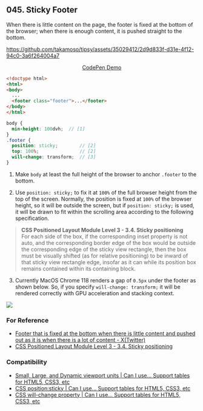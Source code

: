 ## 045. Sticky Footer

When there is little content on the page, the footer is fixed at the bottom of the browser; when there is enough content, it is pushed straight to the bottom.

https://github.com/takamoso/tipsy/assets/35029412/2d9d833f-d31e-4f12-94c0-3a6f264004a7

<p align="center">
  <a href="https://codepen.io/takamoso/pen/ZEwYzjO">CodePen Demo</a>
</p>

```html
<!doctype html>
<html>
<body>
  ...
  <footer class="footer">...</footer>
</body>
</html>
```
```scss
body {
  min-height: 100dvh;  // [1]
}
.footer {
  position: sticky;        // [2]
  top: 100%;               // [2]
  will-change: transform;  // [3]
}
```

1. Make `body` at least the full height of the browser to anchor `.footer` to the bottom.

2. Use `position: sticky;` to fix it at `100%` of the full browser height from the top of the screen. Normally, the position is fixed at `100%` of the browser height, so it will be outside the screen, but if `position: sticky;` is used, it will be drawn to fit within the scrolling area according to the following specification.

  > **CSS Positioned Layout Module Level 3 - 3.4. Sticky positioning**  
  > For each side of the box, if the corresponding inset property is not auto, and the corresponding border edge of the box would be outside the corresponding edge of the sticky view rectangle, then the box must be visually shifted (as for relative positioning) to be inward of that sticky view rectangle edge, insofar as it can while its position box remains contained within its containing block.

3. Currently MacOS Chrome 118 renders a gap of `0.5px` under the footer as shown below. So, if you specify `will-change: transform;` it will be rendered correctly with GPU acceleration and stacking context.

  ![](https://github.com/takamoso/tipsy/assets/35029412/3ca30363-5c50-48af-b92e-88e91b568fb1)

### For Reference

- [Footer that is fixed at the bottom when there is little content and pushed out as it is when there is a lot of content - X(Twitter)](https://x.com/takamosoo/status/1716645917670179186)
- [CSS Positioned Layout Module Level 3 - 3.4. Sticky positioning](https://www.w3.org/TR/css-position-3/#stickypos-insets)

### Compatibility

- [Small, Large, and Dynamic viewport units | Can I use... Support tables for HTML5, CSS3, etc](https://caniuse.com/viewport-unit-variants)
- [CSS position:sticky | Can I use... Support tables for HTML5, CSS3, etc](https://caniuse.com/css-sticky)
- [CSS will-change property | Can I use... Support tables for HTML5, CSS3, etc](https://caniuse.com/will-change)
